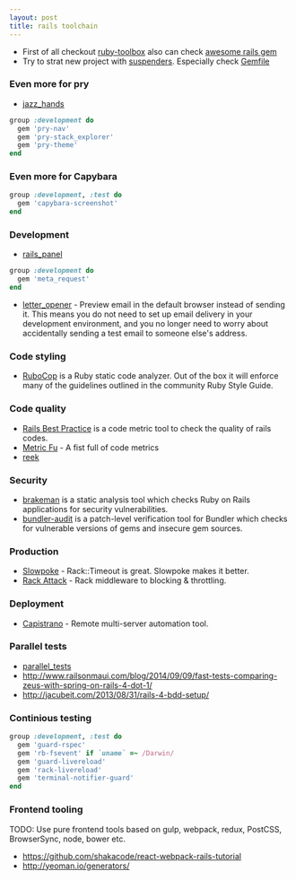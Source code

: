 ```yaml
---
layout: post
title: rails toolchain
---
```



 - First of all checkout [ruby-toolbox](https://www.ruby-toolbox.com/) also can check [awesome rails gem](https://github.com/hothero/awesome-rails-gem)
 - Try to strat new project with [suspenders](https://github.com/thoughtbot/suspenders). Especially check [Gemfile](https://github.com/thoughtbot/suspenders/blob/master/templates/Gemfile.erb)

### Even more for pry

- [jazz_hands](https://github.com/nixme/jazz_hands)


```ruby
group :development do
  gem 'pry-nav'
  gem 'pry-stack_explorer'
  gem 'pry-theme'
end
```

### Even more for Capybara

```ruby
group :development, :test do
  gem 'capybara-screenshot'
end
```

### Development
 - [rails_panel](https://github.com/dejan/rails_panel)

```ruby
group :development do
  gem 'meta_request'
end
```

 - [letter_opener](https://github.com/ryanb/letter_opener) - Preview email in the default browser instead of sending it. This means you do not need to set up email delivery in your development environment, and you no longer need to worry about accidentally sending a test email to someone else's address.

### Code styling
 - [RuboCop](https://github.com/bbatsov/rubocop) is a Ruby static code analyzer. Out of the box it will enforce many of the guidelines outlined in the community Ruby Style Guide.

### Code quality
 - [Rails Best Practice](https://github.com/railsbp/rails_best_practices) is a code metric tool to check the quality of rails codes.
 - [Metric Fu](https://github.com/metricfu/metric_fu) - A fist full of code metrics
 - [reek](https://github.com/troessner/reek)

### Security
 - [brakeman](https://github.com/presidentbeef/brakeman) is a static analysis tool which checks Ruby on Rails applications for security vulnerabilities.
 - [bundler-audit](https://github.com/rubysec/bundler-audit) is a patch-level verification tool for Bundler which checks for vulnerable versions of gems and insecure gem sources.

### Production
 - [Slowpoke](https://github.com/ankane/slowpoke) - Rack::Timeout is great. Slowpoke makes it better.
 - [Rack Attack](https://github.com/kickstarter/rack-attack) - Rack middleware to blocking & throttling.

### Deployment
 - [Capistrano](https://github.com/capistrano/capistrano) - Remote multi-server automation tool.

### Parallel tests
 - [parallel_tests](https://github.com/grosser/parallel_tests)
 - http://www.railsonmaui.com/blog/2014/09/09/fast-tests-comparing-zeus-with-spring-on-rails-4-dot-1/
 - http://jacubeit.com/2013/08/31/rails-4-bdd-setup/

### Continious testing

```ruby
group :development, :test do
  gem 'guard-rspec'
  gem 'rb-fsevent' if `uname` =~ /Darwin/
  gem 'guard-livereload'
  gem 'rack-livereload'
  gem 'terminal-notifier-guard'
end
```

### Frontend tooling

TODO: Use pure frontend tools based on gulp, webpack, redux, PostCSS, BrowserSync, node, bower etc.

 - https://github.com/shakacode/react-webpack-rails-tutorial
 - http://yeoman.io/generators/


